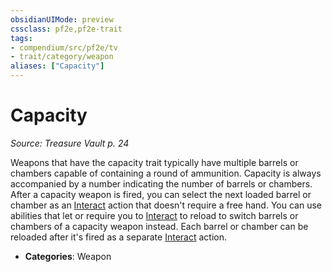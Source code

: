 ```yaml
---
obsidianUIMode: preview
cssclass: pf2e,pf2e-trait
tags:
- compendium/src/pf2e/tv
- trait/category/weapon
aliases: ["Capacity"]
---
```

# Capacity  
*Source: Treasure Vault p. 24*  

Weapons that have the capacity trait typically have multiple barrels or chambers capable of containing a round of ammunition. Capacity is always accompanied by a number indicating the number of barrels or chambers. After a capacity weapon is fired, you can select the next loaded barrel or chamber as an [Interact](interact.md) action that doesn't require a free hand. You can use abilities that let or require you to [Interact](interact.md) to reload to switch barrels or chambers of a capacity weapon instead. Each barrel or chamber can be reloaded after it's fired as a separate [Interact](interact.md) action.

- **Categories**: Weapon